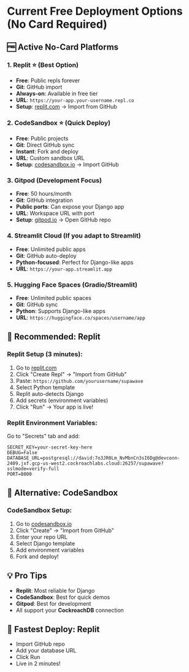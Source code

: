 # Current Free Deployment Options (No Card Required)

## 🆓 **Active No-Card Platforms**

### 1. **Replit** ⭐ (Best Option)
- **Free**: Public repls forever
- **Git**: GitHub import
- **Always-on**: Available in free tier
- **URL**: `https://your-app.your-username.repl.co`
- **Setup**: [replit.com](https://replit.com) → Import from GitHub

### 2. **CodeSandbox** ⭐ (Quick Deploy)
- **Free**: Public projects
- **Git**: Direct GitHub sync
- **Instant**: Fork and deploy
- **URL**: Custom sandbox URL
- **Setup**: [codesandbox.io](https://codesandbox.io) → Import GitHub

### 3. **Gitpod** (Development Focus)
- **Free**: 50 hours/month
- **Git**: GitHub integration
- **Public ports**: Can expose your Django app
- **URL**: Workspace URL with port
- **Setup**: [gitpod.io](https://gitpod.io) → Open GitHub repo

### 4. **Streamlit Cloud** (If you adapt to Streamlit)
- **Free**: Unlimited public apps
- **Git**: GitHub auto-deploy
- **Python-focused**: Perfect for Django-like apps
- **URL**: `https://your-app.streamlit.app`

### 5. **Hugging Face Spaces** (Gradio/Streamlit)
- **Free**: Unlimited public spaces
- **Git**: GitHub sync
- **Python**: Supports Django-like apps
- **URL**: `https://huggingface.co/spaces/username/app`

## 🎯 **Recommended: Replit**

### Replit Setup (3 minutes):
1. Go to [replit.com](https://replit.com)
2. Click "Create Repl" → "Import from GitHub"
3. Paste: `https://github.com/yourusername/supawave`
4. Select Python template
5. Replit auto-detects Django
6. Add secrets (environment variables)
7. Click "Run" → Your app is live!

### Replit Environment Variables:
Go to "Secrets" tab and add:
```
SECRET_KEY=your-secret-key-here
DEBUG=False
DATABASE_URL=postgresql://david:7o3JR0Lm_NvMbnCn3sI6Dg@devconn-2409.jxf.gcp-us-west2.cockroachlabs.cloud:26257/supawave?sslmode=verify-full
PORT=8000
```

## 🔄 **Alternative: CodeSandbox**

### CodeSandbox Setup:
1. Go to [codesandbox.io](https://codesandbox.io)
2. Click "Create" → "Import from GitHub"
3. Enter your repo URL
4. Select Django template
5. Add environment variables
6. Fork and deploy!

## 💡 **Pro Tips**
- **Replit**: Most reliable for Django
- **CodeSandbox**: Best for quick demos
- **Gitpod**: Best for development
- All support your **CockroachDB** connection

## 🚀 **Fastest Deploy: Replit**
- Import GitHub repo
- Add your database URL
- Click Run
- Live in 2 minutes!